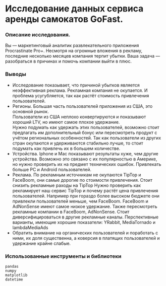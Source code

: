 # Исследование данных сервиса аренды самокатов GoFast.


### Описание исследования. 
Вы — маркетинговый аналитик развлекательного приложения Procrastinate Pro+. Несмотря на огромные вложения в рекламу, последние несколько месяцев компания терпит убытки. Ваша задача — разобраться в причинах и помочь компании выйти в плюс.

### Выводы

- Исследование показывает, что причиной убытков является неэффективная реклама. Рекламная компания не окупается. И проблема усугубляется, так как растёт стоимость привлечения пользователей. <br>
- Регионы. Большая часть пользователей приложения из США, это основной рынок. <br>
Пользователи из США неплохо конвертируются и показывают хороший LTV, но имеют самое плохое удержание.  <br>
Нужно подумать как удержать этих пользователей, возможно стоит предлагать им дополнительный бонус или пересмотреть продукт с учётом региональных особенностей. Так как пользователи из других стран окупаются и удерживаются стабильно лучше, то стоит подумать как привлечь их в большем количестве. <br>
- Устройства. Iphone и Mac показывают результаты хуже, чем другие устройства. Возможно это связано с их популярностью в Америке, но нужно проверить их на предмет технических ошибок. Привлекать больше PC и Android пользователей. <br>
- Реклама. По рекламным источникам не окупаются TipTop и FaceBoom, они самые дорогие по стоимости привлечения. Стоит снизить рекламные раходы на TipTop Нужно проверить как рекламирует наш сервис TipTop и почему растёт цена привлечения пользователей. Например при гораздо более высоком бюджете они привлекли пользователей меньше, чем FaceBoom. FaceBoom и AdNonSense имеют самое низкое удержание.  Также пересмотреть рекламные компании в FaceBoom, AdNonSense.
Стоит диверсифицироваться в другие рекламные каналы. Перспективные варианты, имеющие хорошие показатели: YRabbit, MediaTornado и lambdaMediaAds
- Обратить внимание на органических пользователей и поработать с ними, их доля существенна, а коверсия в платящих пользователей и удержание крайне слабые.


### Использованные инструменты и библиотеки

```
pandas
numpy
matplotlib
datetime

```